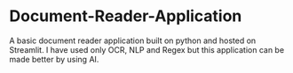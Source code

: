 # Document-Reader-Application
A basic document reader application built on python and hosted on Streamlit. I have used only OCR, NLP and Regex but this application can be made better by using AI.
